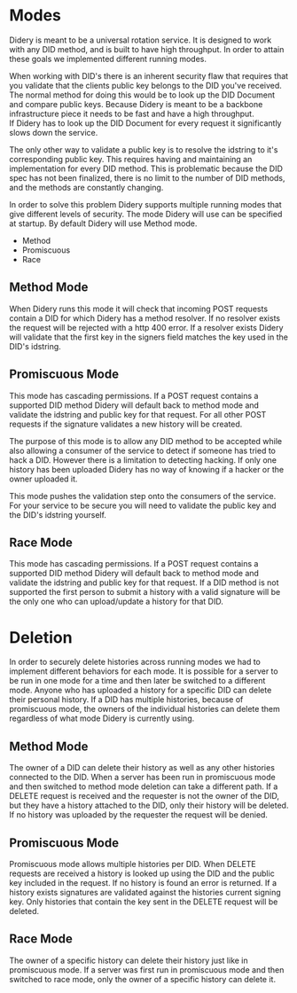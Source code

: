 # Modes
Didery is meant to be a universal rotation service. It is designed to work with any DID method, and is built to have 
high throughput. In order to attain these goals we implemented different running modes.

When working with DID's there is an inherent security flaw that requires that you validate that the clients public key 
belongs to the DID you've received.  The normal method for doing this would be to look up the DID Document and compare 
public keys. Because Didery is meant to be a backbone infrastructure piece it needs to be fast and have a high throughput.  
If Didery has to look up the DID Document for every request it significantly slows down the service.

The only other way to validate a public key is to resolve the idstring to it's corresponding public key.  This requires 
having and maintaining an implementation for every DID method.  This is problematic because the DID spec has not been 
finalized, there is no limit to the number of DID methods, and the methods are constantly changing. 

In order to solve this problem Didery supports multiple running modes that give different levels of security.  The mode 
Didery will use can be specified at startup.  By default Didery will use Method mode.

* Method
* Promiscuous
* Race

## Method Mode
When Didery runs this mode it will check that incoming POST requests contain a DID for which Didery has a method resolver.
If no resolver exists the request will be rejected with a http 400 error. If a resolver exists Didery will validate that 
the first key in the signers field matches the key used in the DID's idstring. 

## Promiscuous Mode
This mode has cascading permissions. If a POST request contains a supported DID method Didery will default back to 
method mode and validate the idstring and public key for that request. For all other POST requests if the signature 
validates a new history will be created.

The purpose of this mode is to allow any DID method to be accepted while also allowing a consumer of the service to 
detect if someone has tried to hack a DID.  However there is a limitation to detecting hacking. If only one history has 
been uploaded Didery has no way of knowing if a hacker or the owner uploaded it.

This mode pushes the validation step onto the consumers of the service. For your service to be secure you will need to 
validate the public key and the DID's idstring yourself.

## Race Mode
This mode has cascading permissions. If a POST request contains a supported DID method Didery will default back to 
method mode and validate the idstring and public key for that request. If a DID method is not supported the 
first person to submit a history with a valid signature will be the only one who can upload/update a history 
for that DID.

# Deletion
In order to securely delete histories across running modes we had to implement different behaviors for each mode. It is 
possible for a server to be run in one mode for a time and then later be switched to a different mode.
Anyone who has uploaded a history for a specific DID can delete their personal history.  If a DID has multiple 
histories, because of promiscuous mode, the owners of the individual histories can delete them regardless of what mode 
Didery is currently using.

## Method Mode
The owner of a DID can delete their history as well as any other histories connected to the DID.  When a server has been 
run in promiscuous mode and then switched to method mode deletion can take a different path. If a DELETE request
is received and the requester is not the owner of the DID, but they have a history attached to the DID, only their history 
will be deleted. If no history was uploaded by the requester the request will be denied.

## Promiscuous Mode
Promiscuous mode allows multiple histories per DID. When DELETE requests are received a history is looked up using 
the DID and the public key included in the request. If no history is found an error is returned.  If a history exists 
signatures are validated against the histories current signing key.  Only histories that contain the key sent in the 
DELETE request will be deleted.

## Race Mode
The owner of a specific history can delete their history just like in promiscuous mode. If a server was first
run in promiscuous mode and then switched to race mode, only the owner of a specific history can delete it.